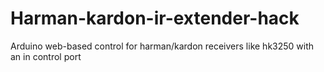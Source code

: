 # Harman-kardon-ir-extender-hack
Arduino web-based control for harman/kardon receivers like hk3250 with an in control port
